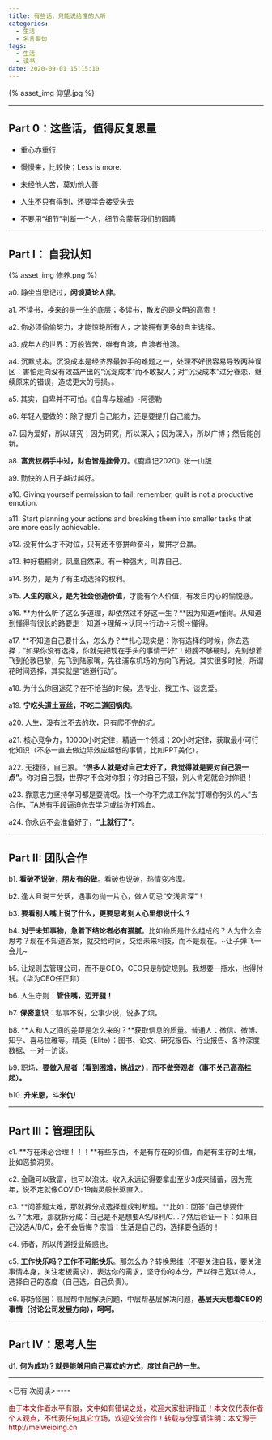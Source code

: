 ```yaml
---
title: 有些话，只能说给懂的人听
categories:
  - 生活
  - 名言警句
tags:
  - 生活
  - 读书
date: 2020-09-01 15:15:10
---
```


{% asset_img 仰望.jpg %} 

----

## Part 0：这些话，值得反复思量

- 重心亦重行

- 慢慢来，比较快；Less is more.

- 未经他人苦，莫劝他人善

- 人生不只有得到，还要学会接受失去

- 不要用“细节”判断一个人，细节会蒙蔽我们的眼睛


----

## Part I： 自我认知

{% asset_img 修养.png %} 

a0. 静坐当思记过，**闲谈莫论人非**。

a1. 不读书，换来的是一生的底层；多读书，散发的是文明的高贵！

a2. 你必须偷偷努力，才能惊艳所有人，才能拥有更多的自主选择。

a3. 成年人的世界：万般皆苦，唯有自渡，自渡者他渡。

a4. 沉默成本。沉没成本是经济界最棘手的难题之一，处理不好很容易导致两种误区：害怕走向没有效益产出的“沉淀成本”而不敢投入；对“沉没成本”过分眷恋，继续原来的错误，造成更大的亏损。。

a5. 其实，自卑并不可怕。《自卑与超越》-阿德勒

a6. 年轻人要做的：除了提升自己能力，还是要提升自己能力。

a7. 因为爱好，所以研究；因为研究，所以深入；因为深入，所以广博；然后能创新。

a8. **富贵权柄手中过，财色皆是挫骨刀**。《鹿鼎记2020》张一山版

a9. 勤快的人日子越过越好。

a10. Giving yourself permission to fail: remember, guilt is not a productive emotion.

a11. Start planning your actions and breaking them into smaller tasks that are more easily achievable.

a12. 没有什么才不对位，只有还不够拼命奋斗，爱拼才会赢。

a13. 种好梧桐树，凤凰自然来。有一种强大，叫靠自己。

a14. 努力，是为了有主动选择的权利。

a15. **人生的意义，是为社会创造价值**，才能有个人价值，有发自内心的愉悦感。 

a16. **为什么听了这么多道理，却依然过不好这一生？**因为知道≠懂得。从知道到懂得有很长的路要走：知道→理解→认同→行动→习惯→懂得。

a17. **不知道自己要什么，怎么办？**扎心现实是：你有选择的时候，你去选择；“如果你没有选择，你就先把现在手头的事情干好”！翅膀不够硬时，先别想着飞到伦敦巴黎，先飞到陆家嘴，先往浦东机场的方向飞再说。其实很多时候，所谓花时间选择，其实就是“逃避行动”。

a18. 为什么你回迷茫？在不恰当的时候，选专业、找工作、谈恋爱。

a19. **宁吃头道土豆丝，不吃二道回锅肉**。

a20. 人生，没有过不去的坎，只有爬不完的坑。

a21. 核心竞争力，10000小时定律，精通一个领域；20小时定律，获取最小可行化知识（不必一直去做边际效应超低的事情，比如PPT美化）。

a22. 无捷径，自己狠。**“很多人就是对自己太好了，我觉得就是要对自己狠一点”**。你对自己狠，世界才不会对你狠；你对自己不狠，别人肯定就会对你狠！

a23. 靠意志力坚持学习都是耍流氓。找一个你不完成工作就“打爆你狗头的人”去合作，TA总有手段逼迫你去学习或给你打鸡血。

a24. 你永远不会准备好了，**“上就行了”**。

-----

## Part II: 团队合作

b1. **看破不说破，朋友有的做**。看破也说破，热情变冷漠。

b2. 逢人且说三分话，遇事勿抛一片心，做人切忌“交浅言深”！

b3. **要看别人嘴上说了什么，更要思考别人心里想说什么？**

b4. **对于未知事物，急着下结论者必有猫腻**。比如物质是什么组成的？人为什么会思考？现在不知道答案，就交给时间，交给未来科技，而不是现在。~让子弹飞一会儿~

b5. 让规则去管理公司，而不是CEO，CEO只是制定规则。我想要一瓶水，也得付钱。（华为CEO任正非）

b6. 人生守则：**管住嘴，迈开腿！**

b7. **保密意识**：私事不说，公事少说，说多了烦。

b8. **人和人之间的差距是怎么来的？**获取信息的质量。普通人：微信、微博、知乎、喜马拉雅等。精英（Elite）：图书、论文、研究报告、行业报告、各种深度数据、一对一访谈。

b9. 职场，**要做入局者（看到困难，挑战之），而不做旁观者（事不关己高高挂起）。**

b10. **升米恩，斗米仇!**

-----

## Part III：管理团队

c1. **存在未必合理！！！**有些东西，不是有存在的价值，而是有生存的土壤，比如恶搞洞房。

c2. 金融可以致富，也可以泡沫。收入永远记得要拿出至少3成来储蓄，因为荒年，说不定就像COVID-19幽灵般长驱直入。

c3. **问答题太难，那就拆分成选择题或判断题。**比如：回答“自己想要什么？”太难，那就拆分成：自己是不是想要A名/B利/C...？然后验证一下：如果自己没选A/B/C，会不会后悔？宗旨：生活是自己的，选择要合适的！

c4. 师者，所以传道授业解惑也。

c5. **工作快乐吗？工作不可能快乐**。那怎么办？转换思维（不要关注自我，要关注事情本身，关注老板需求），表达你的需求，坚守你的本分，严以待己宽以待人，选择自己的态度（自己选，自己负责）。

c6. 职场怪圈：高层帮中层解决问题，中层帮基层解决问题，**基层天天想着CEO的事情（讨论公司发展方向），呵呵。**

----

## Part IV：思考人生

d1. **何为成功？就是能够用自己喜欢的方式，度过自己的一生。**

----
<span id="busuanzi_container_page_pv">
<已有 <span id="busuanzi_value_page_pv"></span> 次阅读>
</span>
----

<p style="color:darkred"> 由于本文作者水平有限，文中如有错误之处，欢迎大家批评指正！本文仅代表作者个人观点，不代表任何其它立场，欢迎交流合作！转载与分享请注明：本文源于 http://meiweiping.cn </p>
